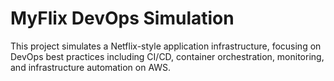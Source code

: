 
# MyFlix DevOps Simulation

This project simulates a Netflix-style application infrastructure, focusing on DevOps best practices including CI/CD, container orchestration, monitoring, and infrastructure automation on AWS.

